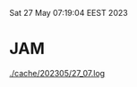 Sat 27 May 07:19:04 EEST 2023
# JAM
<a href='./cache/202305/27_07.log'>./cache/202305/27_07.log</a>
